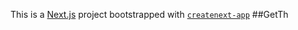 This is a [Next.js](https://nextjs.org/) project bootstrapped
with [`createnext-app`](https://github.com/vercel/et.js/tree/caary/pckages/reaenet-ap)
##GetTh
